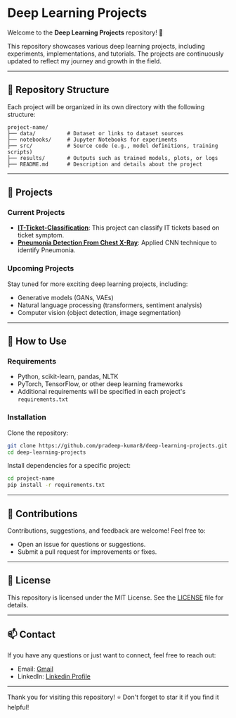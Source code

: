 # Deep Learning Projects

Welcome to the **Deep Learning Projects** repository! 🚀

This repository showcases various deep learning projects, including experiments, implementations, and tutorials. The projects are continuously updated to reflect my journey and growth in the field.

---

## 📂 Repository Structure

Each project will be organized in its own directory with the following structure:

```
project-name/
├── data/          # Dataset or links to dataset sources
├── notebooks/     # Jupyter Notebooks for experiments
├── src/           # Source code (e.g., model definitions, training scripts)
├── results/       # Outputs such as trained models, plots, or logs
├── README.md      # Description and details about the project
```

---

## 📝 Projects

### Current Projects
- **[IT-Ticket-Classification](https://github.com/pradeep-kumar8/Deep-Learning/tree/main/IT-Ticket-Classifaction)**: This project can classify IT tickets based on ticket symptom.
- **[Pneumonia Detection From Chest X-Ray](https://github.com/pradeep-kumar8/Deep-Learning/tree/main/Pneumonia-Detection-from-Chest-X-rays)**: Applied CNN technique to identify Pneumonia.

### Upcoming Projects
Stay tuned for more exciting deep learning projects, including:
- Generative models (GANs, VAEs)
- Natural language processing (transformers, sentiment analysis)
- Computer vision (object detection, image segmentation)

---

## 🚀 How to Use

### Requirements
- Python, scikit-learn, pandas, NLTK
- PyTorch, TensorFlow, or other deep learning frameworks
- Additional requirements will be specified in each project's `requirements.txt`

### Installation
Clone the repository:
```bash
git clone https://github.com/pradeep-kumar8/deep-learning-projects.git
cd deep-learning-projects
```
Install dependencies for a specific project:
```bash
cd project-name
pip install -r requirements.txt
```

---

## 🤝 Contributions

Contributions, suggestions, and feedback are welcome! Feel free to:
- Open an issue for questions or suggestions.
- Submit a pull request for improvements or fixes.

---

## 📜 License

This repository is licensed under the MIT License. See the [LICENSE](LICENSE) file for details.

---

## 📫 Contact

If you have any questions or just want to connect, feel free to reach out:
- Email: [Gmail](pradeep.kumar.professionals@gmail.com)
- LinkedIn: [Linkedin Profile](https://www.linkedin.com/in/pradeep-kumar8)

---

Thank you for visiting this repository! ⭐ Don't forget to star it if you find it helpful!
